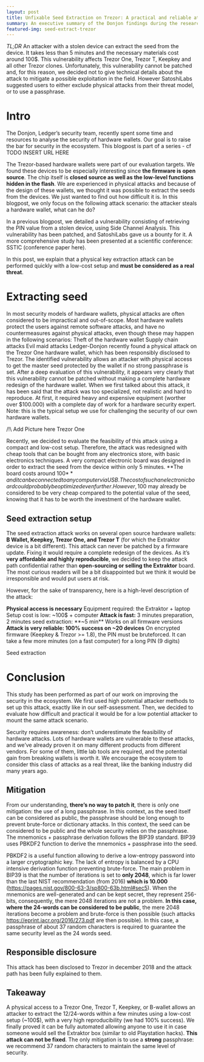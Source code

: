 ```yaml
---
layout: post
title: Unfixable Seed Extraction on Trezor: A practical and reliable attack 
summary: An executive summary of the Donjon findings during the research.
featured-img: seed-extract-trezor
---
```


_TL;DR_
An attacker with a stolen device can extract the seed from the device. It takes less than 5 minutes and the necessary materials cost around 100$.
This vulnerability affects Trezor One, Trezor T, Keepkey and all other Trezor clones.
Unfortunately, this vulnerability cannot be patched and, for this reason, we decided not to give technical details about the attack to mitigate a possible exploitation in the field. However SatoshiLabs suggested users to either exclude physical attacks from their threat model, or to use a passphrase.


# Intro
The Donjon, Ledger’s security team, recently spent some time and resources to analyse the security of hardware wallets. Our goal is to raise the bar for security in the ecosystem. This blogpost is part of a series - cf TODO INSERT URL HERE


The Trezor-based hardware wallets were part of our evaluation targets. We found these devices to be especially interesting since **the firmware is open source**. The chip itself is **closed source as well as the low-level functions hidden in the flash**. We are experienced in physical attacks and because of the design of these wallets, we thought it was possible to extract the seeds from the devices. We just wanted to find out how difficult it is. In this blogpost, we only focus on the following attack scenario: the attacker steals a hardware wallet, what can he do?

In a previous blogpost, we detailed a vulnerability consisting of retrieving the PIN value from a stolen device, using Side Channel Analysis. This vulnerability has been patched, and SatoshiLabs gave us a bounty for it. A more comprehensive study has been presented at a scientific conference: SSTIC (conference paper here).

In this post, we explain that a physical key extraction attack can be performed quickly with a low-cost setup and **must be considered as a real threat**.


# Extracting seed

In most security models of hardware wallets, physical attacks are often considered to be impractical and out-of-scope. Most hardware wallets protect the users against remote software attacks, and have no countermeasures against physical attacks, even though these may happen in the following scenarios:
Theft of the hardware wallet
Supply chain attacks
Evil maid attacks
Ledger-Donjon recently found a physical attack on the Trezor One hardware wallet, which has been responsibly disclosed to Trezor. The identified vulnerability allows an attacker with physical access to get the master seed protected by the wallet if no strong passphrase is set. After a deep evaluation of this vulnerability, it appears very clearly that this vulnerability cannot be patched without making a complete hardware redesign of the hardware wallet. When we first talked about this attack, it has been said that the attack was too specialized, not realistic and hard to reproduce. At first, it required heavy and expensive equipment (worther over $100.000) with a complete day of work for a hardware security expert. Note: this is the typical setup we use for challenging the security of our own hardware wallets.

/!\ Add Picture here
Trezor One 
 
 
Recently, we decided to evaluate the feasibility of this attack using a compact and low-cost setup. Therefore, the attack was redesigned with cheap tools that can be bought from any electronics store, with basic electronics techniques.
A very compact electronic board was designed in order to extract the seed from the device within only 5 minutes. **The board costs around 100$** and it can be connected to any computer via USB. The cost of such an electronic board could probably be optimized even further. However, 100$ may already be considered to be very cheap compared to the potential value of the seed, knowing that it has to be worth the investment of the hardware wallet.
 

## Seed extraction setup
The seed extraction attack works on several open source hardware wallets: **B Wallet, Keepkey, Trezor One, and Trezor T** (for which the Extraktor device is a bit different). 
This attack can never be patched by a firmware update. Fixing it would require a complete redesign of the devices. As it’s **very affordable and highly reproducible**, we decided to keep the attack path confidential rather than **open-sourcing or selling the Extraktor** board. The most curious readers will be a bit disappointed but we think it would be irresponsible and would put users at risk.
 
However, for the sake of transparency, here is a high-level description of the attack:
 
**Physical access is necessary**
Equipment required: the Extraktor + laptop
Setup cost is low: ~100$ + computer
**Attack is fast:** 3 minutes preparation, 2 minutes seed extraction: **~5 min**
Works on all firmware versions
**Attack is very reliable: 100% success on ~20 devices**
On encrypted firmware (Keepkey & Trezor >= 1.8), the PIN must be bruteforced. It can take a few more minutes (on a fast computer) for a long PIN (9 digits)

Seed extraction


# Conclusion

This study has been performed as part of our work on improving the security in the ecosystem. We first used high potential attacker methods to set up this attack, exactly like in our self-assessment. Then, we decided to evaluate how difficult and practical it would be for a low potential attacker to mount the same attack scenario.

Security requires awareness: don’t underestimate the feasibility of hardware attacks. Lots of hardware wallets are vulnerable to these attacks, and we’ve already proven it on many different products from different vendors. For some of them, little lab tools are required, and the potential gain from breaking wallets is worth it. We encourage the ecosystem to consider this class of attacks as a real threat, like the banking industry did many years ago.

## Mitigation
From our understanding, **there’s no way to patch it**, there is only one mitigation: the use of a long passphrase. In this context, as the seed itself can be considered as public, the passphrase should be long enough to prevent brute-force or dictionary attacks. 
In this context, the seed can be considered to be public and the whole security relies on the passphrase. The mnemonics + passphrase derivation follows the BIP39 standard. BIP39 uses PBKDF2 function to derive the mnemonics + passphrase into the seed.


PBKDF2 is a useful function allowing to derive a low-entropy password into a larger cryptographic key. The lack of entropy is balanced by a CPU intensive derivation function preventing brute-force.
The main problem in BIP39 is that the number of iterations is set to **only 2048**, which is far lower than the last NIST recommendation (from 2016) **which is 10.000** (https://pages.nist.gov/800-63-3/sp800-63b.html#sec5).
When the mnemonics are well-generated and can be kept secret, they represent 256-bits, consequently, the mere 2048 iterations are not a problem.
**In this case, where the 24-words can be considered to be public**, the mere 2048 iterations become a problem and brute-force is then possible (such attacks https://eprint.iacr.org/2016/273.pdf are then possible).
In this case, a passphrase of about 37 random characters is required to guarantee the same security level as the 24 words seed.

## Responsible disclosure
This attack has been disclosed to Trezor in december 2018 and the attack path has been fully explained to them. 

## Takeaway
A physical access to a Trezor One, Trezor T, Keepkey, or B-wallet allows an attacker to extract the 12/24-words within a few minutes using a low-cost setup (~100$), with a very high reproducibility (we had 100% success). We finally proved it can be fully automated allowing anyone to use it in case someone would sell the Extraktor box (similar to old Playstation hacks). 
**This attack can not be fixed**.
The only mitigation is to use a **strong** passphrase: we recommend 37 random characters to maintain the same level of security.
